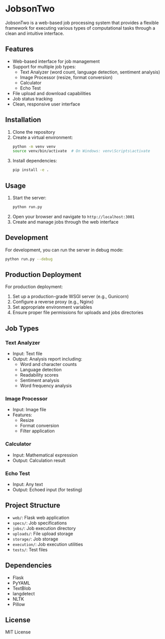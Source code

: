 # JobsonTwo

JobsonTwo is a web-based job processing system that provides a flexible framework for executing various types of computational tasks through a clean and intuitive interface.

## Features

- Web-based interface for job management
- Support for multiple job types:
  - Text Analyzer (word count, language detection, sentiment analysis)
  - Image Processor (resize, format conversion)
  - Calculator
  - Echo Test
- File upload and download capabilities
- Job status tracking
- Clean, responsive user interface

## Installation

1. Clone the repository
2. Create a virtual environment:
   ```bash
   python -m venv venv
   source venv/bin/activate  # On Windows: venv\Scripts\activate
   ```
3. Install dependencies:
   ```bash
   pip install -e .
   ```

## Usage

1. Start the server:
   ```bash
   python run.py
   ```
2. Open your browser and navigate to `http://localhost:3001`
3. Create and manage jobs through the web interface

## Development

For development, you can run the server in debug mode:
```bash
python run.py --debug
```

## Production Deployment

For production deployment:
1. Set up a production-grade WSGI server (e.g., Gunicorn)
2. Configure a reverse proxy (e.g., Nginx)
3. Set appropriate environment variables
4. Ensure proper file permissions for uploads and jobs directories

## Job Types

### Text Analyzer
- Input: Text file
- Output: Analysis report including:
  - Word and character counts
  - Language detection
  - Readability scores
  - Sentiment analysis
  - Word frequency analysis

### Image Processor
- Input: Image file
- Features:
  - Resize
  - Format conversion
  - Filter application

### Calculator
- Input: Mathematical expression
- Output: Calculation result

### Echo Test
- Input: Any text
- Output: Echoed input (for testing)

## Project Structure

- `web/`: Flask web application
- `specs/`: Job specifications
- `jobs/`: Job execution directory
- `uploads/`: File upload storage
- `storage/`: Job storage
- `execution/`: Job execution utilities
- `tests/`: Test files

## Dependencies

- Flask
- PyYAML
- TextBlob
- langdetect
- NLTK
- Pillow

## License

MIT License 